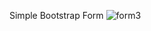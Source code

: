 Simple Bootstrap Form
![form3](https://user-images.githubusercontent.com/37222497/66271430-7ac71680-e87b-11e9-8f7e-f78c579aa30f.JPG)
